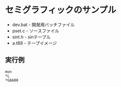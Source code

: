 # セミグラフィックのサンプル
- dev.bat - 開発用バッチファイル
- pset.c - ソースファイル
- sint.h - sinテーブル
- a.t88 - テープイメージ

## 実行例
```
mon
*L
*G8A00
```
